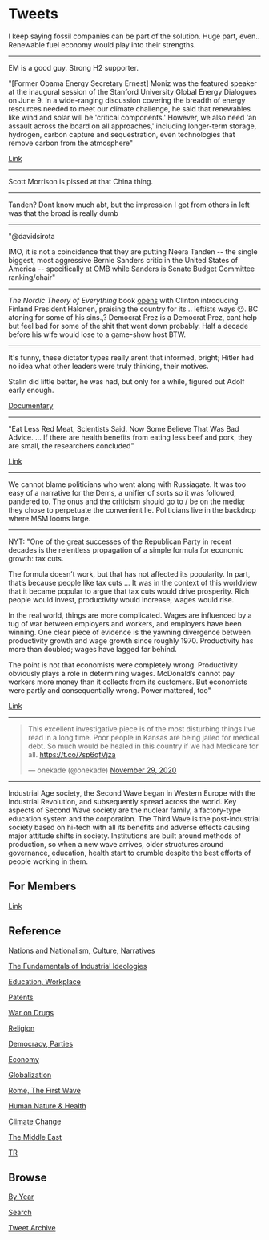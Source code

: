 # Tweets

I keep saying fossil companies can be part of the solution. Huge part,
even.. Renewable fuel economy would play into their strengths.

---

EM is a good guy. Strong H2 supporter.

"[Former Obama Energy Secretary Ernest] Moniz was the featured speaker
at the inaugural session of the Stanford University Global Energy
Dialogues on June 9. In a wide-ranging discussion covering the breadth
of energy resources needed to meet our climate challenge, he said that
renewables like wind and solar will be 'critical components.' However,
we also need 'an assault across the board on all approaches,'
including longer-term storage, hydrogen, carbon capture and
sequestration, even technologies that remove carbon from the
atmosphere"

[Link](https://energy.stanford.edu/news/energy-innovation-all-fronts-and-equity-needed-address-climate-change)

---

Scott Morrison is pissed at that China thing. 

---

Tanden? Dont know much abt, but the impression I got from others in
left was that the broad is really dumb

---

"@davidsirota

IMO, it is not a coincidence that they are putting Neera Tanden -- the
single biggest, most aggressive Bernie Sanders critic in the United
States of America -- specifically at OMB while Sanders is Senate
Budget Committee ranking/chair"

---

*The Nordic Theory of Everything* book [opens](2017/08/the-nordic-theory-of-everything.md)
with Clinton introducing Finland President Halonen, praising the country
for its .. leftists ways 😶. BC atoning for some of his sins.,? Democrat Prez
is a Democrat Prez, cant help but feel bad for some of the shit that went
down probably. Half a decade before his wife would lose to a game-show
host BTW.

---

It's funny, these dictator types really arent that informed, bright;
Hitler had no idea what other leaders were truly thinking, their
motives.

Stalin did little better, he was had, but only for a while, figured
out Adolf early enough.

[Documentary](https://youtu.be/E2zrqzvtWio?t=1382)

---

"Eat Less Red Meat, Scientists Said. Now Some Believe That Was Bad
Advice. ...  If there are health benefits from eating less beef and
pork, they are small, the researchers concluded"

[Link](https://www.nytimes.com/2019/09/30/health/red-meat-heart-cancer.html)

---

We cannot blame politicians who went along with Russiagate. It was too
easy of a narrative for the Dems, a unifier of sorts so it was
followed, pandered to. The onus and the criticism should go to / be on
the media; they chose to perpetuate the convenient lie. Politicians
live in the backdrop where MSM looms large.

---

NYT: "One of the great successes of the Republican Party in recent
decades is the relentless propagation of a simple formula for economic
growth: tax cuts.

The formula doesn’t work, but that has not affected its popularity. In
part, that’s because people like tax cuts ... It was in the context of
this worldview that it became popular to argue that tax cuts would
drive prosperity. Rich people would invest, productivity would
increase, wages would rise.

In the real world, things are more complicated. Wages are influenced
by a tug of war between employers and workers, and employers have been
winning. One clear piece of evidence is the yawning divergence between
productivity growth and wage growth since roughly 1970. Productivity
has more than doubled; wages have lagged far behind.

The point is not that economists were completely wrong. Productivity
obviously plays a role in determining wages. McDonald’s cannot pay
workers more money than it collects from its customers. But economists
were partly and consequentially wrong. Power mattered, too"

[Link](https://www.nytimes.com/2020/11/28/opinion/wages-economic-growth.html)

---

<blockquote class="twitter-tweet"><p lang="en" dir="ltr">This excellent investigative piece is of the most disturbing things I’ve read in a long time. Poor people in Kansas are being jailed for medical debt. So much would be healed in this country if we had Medicare for all. <a href="https://t.co/7sp6qfVjza">https://t.co/7sp6qfVjza</a></p>&mdash; onekade (@onekade) <a href="https://twitter.com/onekade/status/1332958417699397634?ref_src=twsrc%5Etfw">November 29, 2020</a></blockquote> <script async src="https://platform.twitter.com/widgets.js" charset="utf-8"></script>

---

Industrial Age society, the Second Wave began in Western Europe with
the Industrial Revolution, and subsequently spread across the
world. Key aspects of Second Wave society are the nuclear family, a
factory-type education system and the corporation. The Third Wave is
the post-industrial society based on hi-tech with all its benefits and
adverse effects causing major attitude shifts in society. Institutions
are built around methods of production, so when a new wave arrives,
older structures around governance, education, health start to crumble
despite the best efforts of people working in them.

## For Members

[Link](https://thirdwave-members.herokuapp.com)

## Reference

[Nations and Nationalism, Culture, Narratives](/2013/02/nations-and-nationalism.md)

[The Fundamentals of Industrial Ideologies](/2011/04/fundamentals-of-industrial-ideologies.md)

[Education, Workplace](2017/09/education-workplace.md)

[Patents](/2018/09/patents.md)

[War on Drugs](/2019/11/war-on-drugs.md)

[Religion](/2015/04/god-religion.md)

[Democracy, Parties](/2016/11/democracy.md)

[Economy](/2018/05/economy.md)

[Globalization](/2018/09/globalization.md)

[Rome, The First Wave](/2017/12/rome.md)

[Human Nature & Health](/2020/07/human-nature.md)

[Climate Change](/2018/12/climate.md)

[The Middle East](/2019/07/middleeast.md)

[TR](../tr)

## Browse

[By Year](years.md)

[Search](search.html)

[Tweet Archive](/tweets/README.md)

